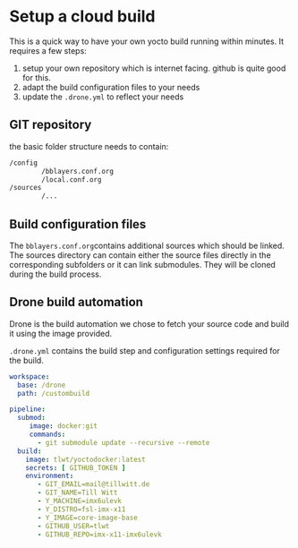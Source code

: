 # Setup a cloud build

This is a quick way to have your own yocto build running within minutes. It requires a few steps:

1. setup your own repository which is internet facing. github is quite good for this.
2. adapt the build configuration files to your needs
3. update the `.drone.yml` to reflect your needs


## GIT repository
the basic folder structure needs to contain:

```bash
/config
        /bblayers.conf.org
        /local.conf.org
/sources
        /...      
```

## Build configuration files
The `bblayers.conf.org`contains additional sources which should be linked. The sources directory can contain either the source files directly in the corresponding subfolders or it can link submodules. They will be cloned during the build process.

## Drone build automation

Drone is the build automation we chose to fetch your source code and build it using the image provided.

`.drone.yml` contains the build step and configuration settings required for the build.

```yaml
workspace:
  base: /drone
  path: /custombuild

pipeline:
  submod:
     image: docker:git
     commands:
       - git submodule update --recursive --remote
  build:
    image: tlwt/yoctodocker:latest
    secrets: [ GITHUB_TOKEN ]
    environment:
       - GIT_EMAIL=mail@tillwitt.de
       - GIT_NAME=Till Witt
       - Y_MACHINE=imx6ulevk
       - Y_DISTRO=fsl-imx-x11
       - Y_IMAGE=core-image-base
       - GITHUB_USER=tlwt
       - GITHUB_REPO=imx-x11-imx6ulevk
```
